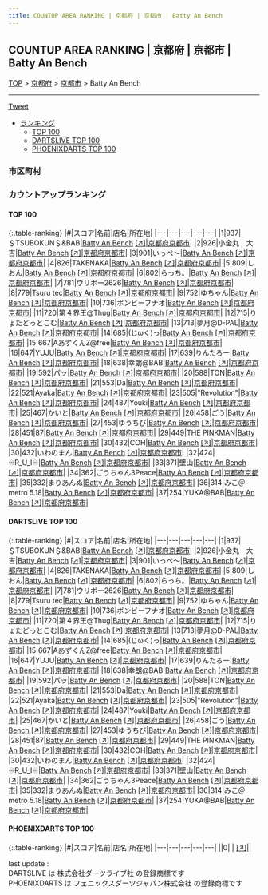 ```yaml
---
title: COUNTUP AREA RANKING | 京都府 | 京都市 | Batty An Bench
---
```

## COUNTUP AREA RANKING | 京都府 | 京都市 | Batty An Bench

[TOP](/darts/rank/) > [京都府](/darts/rank/京都府/) > [京都市](/darts/rank/京都府/京都市/) > Batty An Bench

___

<a href="https://twitter.com/share?ref_src=twsrc%5Etfw" data-text="COUNTUP AREA RANKING | 京都府京都市Batty An Bench" class="twitter-share-button" data-hashtags="DARTSLIVE,PHOENIXDARTS,darts,ダーツ" data-show-count="false">Tweet</a>

* [ランキング](#カウントアップランキング)
    * [TOP 100](#top-100)
    * [DARTSLIVE TOP 100](#dartslive-top-100)
    * [PHOENIXDARTS TOP 100](#phoenixdarts-top-100)

### 市区町村

<ul>

</ul>

### カウントアップランキング

#### TOP 100



{:.table-ranking}
|#|スコア|名前|店名|所在地|
|---|---|---|---|---|
|1|937|<span class="rank-name-dl">＄TSUBOKUN＄&amp;BAB</span>|<a href="/darts/rank/shops/894930bac18e45a00d9b047a20a7ba1e.html">Batty An Bench</a> <a href="https://search.dartslive.com/jp/shop/894930bac18e45a00d9b047a20a7ba1e">[↗]</a>|<a href="/darts/rank/京都府/京都市">京都府京都市</a>|
|2|926|<span class="rank-name-dl">小金丸　大吉</span>|<a href="/darts/rank/shops/894930bac18e45a00d9b047a20a7ba1e.html">Batty An Bench</a> <a href="https://search.dartslive.com/jp/shop/894930bac18e45a00d9b047a20a7ba1e">[↗]</a>|<a href="/darts/rank/京都府/京都市">京都府京都市</a>|
|3|901|<span class="rank-name-dl">いっぺ〜</span>|<a href="/darts/rank/shops/894930bac18e45a00d9b047a20a7ba1e.html">Batty An Bench</a> <a href="https://search.dartslive.com/jp/shop/894930bac18e45a00d9b047a20a7ba1e">[↗]</a>|<a href="/darts/rank/京都府/京都市">京都府京都市</a>|
|4|826|<span class="rank-name-dl">TAKENAKA</span>|<a href="/darts/rank/shops/894930bac18e45a00d9b047a20a7ba1e.html">Batty An Bench</a> <a href="https://search.dartslive.com/jp/shop/894930bac18e45a00d9b047a20a7ba1e">[↗]</a>|<a href="/darts/rank/京都府/京都市">京都府京都市</a>|
|5|809|<span class="rank-name-dl">しおん</span>|<a href="/darts/rank/shops/894930bac18e45a00d9b047a20a7ba1e.html">Batty An Bench</a> <a href="https://search.dartslive.com/jp/shop/894930bac18e45a00d9b047a20a7ba1e">[↗]</a>|<a href="/darts/rank/京都府/京都市">京都府京都市</a>|
|6|802|<span class="rank-name-dl">らっち。</span>|<a href="/darts/rank/shops/894930bac18e45a00d9b047a20a7ba1e.html">Batty An Bench</a> <a href="https://search.dartslive.com/jp/shop/894930bac18e45a00d9b047a20a7ba1e">[↗]</a>|<a href="/darts/rank/京都府/京都市">京都府京都市</a>|
|7|781|<span class="rank-name-dl">ウリボー2626</span>|<a href="/darts/rank/shops/894930bac18e45a00d9b047a20a7ba1e.html">Batty An Bench</a> <a href="https://search.dartslive.com/jp/shop/894930bac18e45a00d9b047a20a7ba1e">[↗]</a>|<a href="/darts/rank/京都府/京都市">京都府京都市</a>|
|8|779|<span class="rank-name-dl">Tsuru tec</span>|<a href="/darts/rank/shops/894930bac18e45a00d9b047a20a7ba1e.html">Batty An Bench</a> <a href="https://search.dartslive.com/jp/shop/894930bac18e45a00d9b047a20a7ba1e">[↗]</a>|<a href="/darts/rank/京都府/京都市">京都府京都市</a>|
|9|752|<span class="rank-name-dl">ゆちゃん</span>|<a href="/darts/rank/shops/894930bac18e45a00d9b047a20a7ba1e.html">Batty An Bench</a> <a href="https://search.dartslive.com/jp/shop/894930bac18e45a00d9b047a20a7ba1e">[↗]</a>|<a href="/darts/rank/京都府/京都市">京都府京都市</a>|
|10|736|<span class="rank-name-dl">ボンビーフナオ</span>|<a href="/darts/rank/shops/894930bac18e45a00d9b047a20a7ba1e.html">Batty An Bench</a> <a href="https://search.dartslive.com/jp/shop/894930bac18e45a00d9b047a20a7ba1e">[↗]</a>|<a href="/darts/rank/京都府/京都市">京都府京都市</a>|
|11|720|<span class="rank-name-dl">第４界王@Thug</span>|<a href="/darts/rank/shops/894930bac18e45a00d9b047a20a7ba1e.html">Batty An Bench</a> <a href="https://search.dartslive.com/jp/shop/894930bac18e45a00d9b047a20a7ba1e">[↗]</a>|<a href="/darts/rank/京都府/京都市">京都府京都市</a>|
|12|715|<span class="rank-name-dl">りょたどっとこむ</span>|<a href="/darts/rank/shops/894930bac18e45a00d9b047a20a7ba1e.html">Batty An Bench</a> <a href="https://search.dartslive.com/jp/shop/894930bac18e45a00d9b047a20a7ba1e">[↗]</a>|<a href="/darts/rank/京都府/京都市">京都府京都市</a>|
|13|713|<span class="rank-name-dl">夢月@D-PAL</span>|<a href="/darts/rank/shops/894930bac18e45a00d9b047a20a7ba1e.html">Batty An Bench</a> <a href="https://search.dartslive.com/jp/shop/894930bac18e45a00d9b047a20a7ba1e">[↗]</a>|<a href="/darts/rank/京都府/京都市">京都府京都市</a>|
|14|685|<span class="rank-name-dl">(じωく)っ</span>|<a href="/darts/rank/shops/894930bac18e45a00d9b047a20a7ba1e.html">Batty An Bench</a> <a href="https://search.dartslive.com/jp/shop/894930bac18e45a00d9b047a20a7ba1e">[↗]</a>|<a href="/darts/rank/京都府/京都市">京都府京都市</a>|
|15|667|<span class="rank-name-dl">AあずくんZ@free</span>|<a href="/darts/rank/shops/894930bac18e45a00d9b047a20a7ba1e.html">Batty An Bench</a> <a href="https://search.dartslive.com/jp/shop/894930bac18e45a00d9b047a20a7ba1e">[↗]</a>|<a href="/darts/rank/京都府/京都市">京都府京都市</a>|
|16|647|<span class="rank-name-dl">YUJU</span>|<a href="/darts/rank/shops/894930bac18e45a00d9b047a20a7ba1e.html">Batty An Bench</a> <a href="https://search.dartslive.com/jp/shop/894930bac18e45a00d9b047a20a7ba1e">[↗]</a>|<a href="/darts/rank/京都府/京都市">京都府京都市</a>|
|17|639|<span class="rank-name-dl">りんたろー</span>|<a href="/darts/rank/shops/894930bac18e45a00d9b047a20a7ba1e.html">Batty An Bench</a> <a href="https://search.dartslive.com/jp/shop/894930bac18e45a00d9b047a20a7ba1e">[↗]</a>|<a href="/darts/rank/京都府/京都市">京都府京都市</a>|
|18|638|<span class="rank-name-dl">幸朗@BAB</span>|<a href="/darts/rank/shops/894930bac18e45a00d9b047a20a7ba1e.html">Batty An Bench</a> <a href="https://search.dartslive.com/jp/shop/894930bac18e45a00d9b047a20a7ba1e">[↗]</a>|<a href="/darts/rank/京都府/京都市">京都府京都市</a>|
|19|592|<span class="rank-name-dl">パッ</span>|<a href="/darts/rank/shops/894930bac18e45a00d9b047a20a7ba1e.html">Batty An Bench</a> <a href="https://search.dartslive.com/jp/shop/894930bac18e45a00d9b047a20a7ba1e">[↗]</a>|<a href="/darts/rank/京都府/京都市">京都府京都市</a>|
|20|588|<span class="rank-name-dl">TON</span>|<a href="/darts/rank/shops/894930bac18e45a00d9b047a20a7ba1e.html">Batty An Bench</a> <a href="https://search.dartslive.com/jp/shop/894930bac18e45a00d9b047a20a7ba1e">[↗]</a>|<a href="/darts/rank/京都府/京都市">京都府京都市</a>|
|21|553|<span class="rank-name-dl">Da</span>|<a href="/darts/rank/shops/894930bac18e45a00d9b047a20a7ba1e.html">Batty An Bench</a> <a href="https://search.dartslive.com/jp/shop/894930bac18e45a00d9b047a20a7ba1e">[↗]</a>|<a href="/darts/rank/京都府/京都市">京都府京都市</a>|
|22|521|<span class="rank-name-dl">Ayaka</span>|<a href="/darts/rank/shops/894930bac18e45a00d9b047a20a7ba1e.html">Batty An Bench</a> <a href="https://search.dartslive.com/jp/shop/894930bac18e45a00d9b047a20a7ba1e">[↗]</a>|<a href="/darts/rank/京都府/京都市">京都府京都市</a>|
|23|505|<span class="rank-name-dl">&quot;Revolution&quot;</span>|<a href="/darts/rank/shops/894930bac18e45a00d9b047a20a7ba1e.html">Batty An Bench</a> <a href="https://search.dartslive.com/jp/shop/894930bac18e45a00d9b047a20a7ba1e">[↗]</a>|<a href="/darts/rank/京都府/京都市">京都府京都市</a>|
|24|487|<span class="rank-name-dl">Youki</span>|<a href="/darts/rank/shops/894930bac18e45a00d9b047a20a7ba1e.html">Batty An Bench</a> <a href="https://search.dartslive.com/jp/shop/894930bac18e45a00d9b047a20a7ba1e">[↗]</a>|<a href="/darts/rank/京都府/京都市">京都府京都市</a>|
|25|467|<span class="rank-name-dl">かいと</span>|<a href="/darts/rank/shops/894930bac18e45a00d9b047a20a7ba1e.html">Batty An Bench</a> <a href="https://search.dartslive.com/jp/shop/894930bac18e45a00d9b047a20a7ba1e">[↗]</a>|<a href="/darts/rank/京都府/京都市">京都府京都市</a>|
|26|458|<span class="rank-name-dl">ごう</span>|<a href="/darts/rank/shops/894930bac18e45a00d9b047a20a7ba1e.html">Batty An Bench</a> <a href="https://search.dartslive.com/jp/shop/894930bac18e45a00d9b047a20a7ba1e">[↗]</a>|<a href="/darts/rank/京都府/京都市">京都府京都市</a>|
|27|453|<span class="rank-name-dl">ゆうちび</span>|<a href="/darts/rank/shops/894930bac18e45a00d9b047a20a7ba1e.html">Batty An Bench</a> <a href="https://search.dartslive.com/jp/shop/894930bac18e45a00d9b047a20a7ba1e">[↗]</a>|<a href="/darts/rank/京都府/京都市">京都府京都市</a>|
|28|451|<span class="rank-name-dl">87</span>|<a href="/darts/rank/shops/894930bac18e45a00d9b047a20a7ba1e.html">Batty An Bench</a> <a href="https://search.dartslive.com/jp/shop/894930bac18e45a00d9b047a20a7ba1e">[↗]</a>|<a href="/darts/rank/京都府/京都市">京都府京都市</a>|
|29|449|<span class="rank-name-dl">THE PINKMAN</span>|<a href="/darts/rank/shops/894930bac18e45a00d9b047a20a7ba1e.html">Batty An Bench</a> <a href="https://search.dartslive.com/jp/shop/894930bac18e45a00d9b047a20a7ba1e">[↗]</a>|<a href="/darts/rank/京都府/京都市">京都府京都市</a>|
|30|432|<span class="rank-name-dl">COH</span>|<a href="/darts/rank/shops/894930bac18e45a00d9b047a20a7ba1e.html">Batty An Bench</a> <a href="https://search.dartslive.com/jp/shop/894930bac18e45a00d9b047a20a7ba1e">[↗]</a>|<a href="/darts/rank/京都府/京都市">京都府京都市</a>|
|30|432|<span class="rank-name-dl">いわのまん</span>|<a href="/darts/rank/shops/894930bac18e45a00d9b047a20a7ba1e.html">Batty An Bench</a> <a href="https://search.dartslive.com/jp/shop/894930bac18e45a00d9b047a20a7ba1e">[↗]</a>|<a href="/darts/rank/京都府/京都市">京都府京都市</a>|
|32|424|<span class="rank-name-dl">♾R_U_I♾</span>|<a href="/darts/rank/shops/894930bac18e45a00d9b047a20a7ba1e.html">Batty An Bench</a> <a href="https://search.dartslive.com/jp/shop/894930bac18e45a00d9b047a20a7ba1e">[↗]</a>|<a href="/darts/rank/京都府/京都市">京都府京都市</a>|
|33|371|<span class="rank-name-dl">壁山</span>|<a href="/darts/rank/shops/894930bac18e45a00d9b047a20a7ba1e.html">Batty An Bench</a> <a href="https://search.dartslive.com/jp/shop/894930bac18e45a00d9b047a20a7ba1e">[↗]</a>|<a href="/darts/rank/京都府/京都市">京都府京都市</a>|
|34|362|<span class="rank-name-dl">ごうちゃん3Peace</span>|<a href="/darts/rank/shops/894930bac18e45a00d9b047a20a7ba1e.html">Batty An Bench</a> <a href="https://search.dartslive.com/jp/shop/894930bac18e45a00d9b047a20a7ba1e">[↗]</a>|<a href="/darts/rank/京都府/京都市">京都府京都市</a>|
|35|332|<span class="rank-name-dl">まりあんぬ</span>|<a href="/darts/rank/shops/894930bac18e45a00d9b047a20a7ba1e.html">Batty An Bench</a> <a href="https://search.dartslive.com/jp/shop/894930bac18e45a00d9b047a20a7ba1e">[↗]</a>|<a href="/darts/rank/京都府/京都市">京都府京都市</a>|
|36|314|<span class="rank-name-dl">みこ＠metro 5.18</span>|<a href="/darts/rank/shops/894930bac18e45a00d9b047a20a7ba1e.html">Batty An Bench</a> <a href="https://search.dartslive.com/jp/shop/894930bac18e45a00d9b047a20a7ba1e">[↗]</a>|<a href="/darts/rank/京都府/京都市">京都府京都市</a>|
|37|254|<span class="rank-name-dl">YUKA@BAB</span>|<a href="/darts/rank/shops/894930bac18e45a00d9b047a20a7ba1e.html">Batty An Bench</a> <a href="https://search.dartslive.com/jp/shop/894930bac18e45a00d9b047a20a7ba1e">[↗]</a>|<a href="/darts/rank/京都府/京都市">京都府京都市</a>|


#### DARTSLIVE TOP 100



{:.table-ranking}
|#|スコア|名前|店名|所在地|
|---|---|---|---|---|
|1|937|<span class="rank-name-dl">＄TSUBOKUN＄&amp;BAB</span>|<a href="/darts/rank/shops/894930bac18e45a00d9b047a20a7ba1e.html">Batty An Bench</a> <a href="https://search.dartslive.com/jp/shop/894930bac18e45a00d9b047a20a7ba1e">[↗]</a>|<a href="/darts/rank/京都府/京都市">京都府京都市</a>|
|2|926|<span class="rank-name-dl">小金丸　大吉</span>|<a href="/darts/rank/shops/894930bac18e45a00d9b047a20a7ba1e.html">Batty An Bench</a> <a href="https://search.dartslive.com/jp/shop/894930bac18e45a00d9b047a20a7ba1e">[↗]</a>|<a href="/darts/rank/京都府/京都市">京都府京都市</a>|
|3|901|<span class="rank-name-dl">いっぺ〜</span>|<a href="/darts/rank/shops/894930bac18e45a00d9b047a20a7ba1e.html">Batty An Bench</a> <a href="https://search.dartslive.com/jp/shop/894930bac18e45a00d9b047a20a7ba1e">[↗]</a>|<a href="/darts/rank/京都府/京都市">京都府京都市</a>|
|4|826|<span class="rank-name-dl">TAKENAKA</span>|<a href="/darts/rank/shops/894930bac18e45a00d9b047a20a7ba1e.html">Batty An Bench</a> <a href="https://search.dartslive.com/jp/shop/894930bac18e45a00d9b047a20a7ba1e">[↗]</a>|<a href="/darts/rank/京都府/京都市">京都府京都市</a>|
|5|809|<span class="rank-name-dl">しおん</span>|<a href="/darts/rank/shops/894930bac18e45a00d9b047a20a7ba1e.html">Batty An Bench</a> <a href="https://search.dartslive.com/jp/shop/894930bac18e45a00d9b047a20a7ba1e">[↗]</a>|<a href="/darts/rank/京都府/京都市">京都府京都市</a>|
|6|802|<span class="rank-name-dl">らっち。</span>|<a href="/darts/rank/shops/894930bac18e45a00d9b047a20a7ba1e.html">Batty An Bench</a> <a href="https://search.dartslive.com/jp/shop/894930bac18e45a00d9b047a20a7ba1e">[↗]</a>|<a href="/darts/rank/京都府/京都市">京都府京都市</a>|
|7|781|<span class="rank-name-dl">ウリボー2626</span>|<a href="/darts/rank/shops/894930bac18e45a00d9b047a20a7ba1e.html">Batty An Bench</a> <a href="https://search.dartslive.com/jp/shop/894930bac18e45a00d9b047a20a7ba1e">[↗]</a>|<a href="/darts/rank/京都府/京都市">京都府京都市</a>|
|8|779|<span class="rank-name-dl">Tsuru tec</span>|<a href="/darts/rank/shops/894930bac18e45a00d9b047a20a7ba1e.html">Batty An Bench</a> <a href="https://search.dartslive.com/jp/shop/894930bac18e45a00d9b047a20a7ba1e">[↗]</a>|<a href="/darts/rank/京都府/京都市">京都府京都市</a>|
|9|752|<span class="rank-name-dl">ゆちゃん</span>|<a href="/darts/rank/shops/894930bac18e45a00d9b047a20a7ba1e.html">Batty An Bench</a> <a href="https://search.dartslive.com/jp/shop/894930bac18e45a00d9b047a20a7ba1e">[↗]</a>|<a href="/darts/rank/京都府/京都市">京都府京都市</a>|
|10|736|<span class="rank-name-dl">ボンビーフナオ</span>|<a href="/darts/rank/shops/894930bac18e45a00d9b047a20a7ba1e.html">Batty An Bench</a> <a href="https://search.dartslive.com/jp/shop/894930bac18e45a00d9b047a20a7ba1e">[↗]</a>|<a href="/darts/rank/京都府/京都市">京都府京都市</a>|
|11|720|<span class="rank-name-dl">第４界王@Thug</span>|<a href="/darts/rank/shops/894930bac18e45a00d9b047a20a7ba1e.html">Batty An Bench</a> <a href="https://search.dartslive.com/jp/shop/894930bac18e45a00d9b047a20a7ba1e">[↗]</a>|<a href="/darts/rank/京都府/京都市">京都府京都市</a>|
|12|715|<span class="rank-name-dl">りょたどっとこむ</span>|<a href="/darts/rank/shops/894930bac18e45a00d9b047a20a7ba1e.html">Batty An Bench</a> <a href="https://search.dartslive.com/jp/shop/894930bac18e45a00d9b047a20a7ba1e">[↗]</a>|<a href="/darts/rank/京都府/京都市">京都府京都市</a>|
|13|713|<span class="rank-name-dl">夢月@D-PAL</span>|<a href="/darts/rank/shops/894930bac18e45a00d9b047a20a7ba1e.html">Batty An Bench</a> <a href="https://search.dartslive.com/jp/shop/894930bac18e45a00d9b047a20a7ba1e">[↗]</a>|<a href="/darts/rank/京都府/京都市">京都府京都市</a>|
|14|685|<span class="rank-name-dl">(じωく)っ</span>|<a href="/darts/rank/shops/894930bac18e45a00d9b047a20a7ba1e.html">Batty An Bench</a> <a href="https://search.dartslive.com/jp/shop/894930bac18e45a00d9b047a20a7ba1e">[↗]</a>|<a href="/darts/rank/京都府/京都市">京都府京都市</a>|
|15|667|<span class="rank-name-dl">AあずくんZ@free</span>|<a href="/darts/rank/shops/894930bac18e45a00d9b047a20a7ba1e.html">Batty An Bench</a> <a href="https://search.dartslive.com/jp/shop/894930bac18e45a00d9b047a20a7ba1e">[↗]</a>|<a href="/darts/rank/京都府/京都市">京都府京都市</a>|
|16|647|<span class="rank-name-dl">YUJU</span>|<a href="/darts/rank/shops/894930bac18e45a00d9b047a20a7ba1e.html">Batty An Bench</a> <a href="https://search.dartslive.com/jp/shop/894930bac18e45a00d9b047a20a7ba1e">[↗]</a>|<a href="/darts/rank/京都府/京都市">京都府京都市</a>|
|17|639|<span class="rank-name-dl">りんたろー</span>|<a href="/darts/rank/shops/894930bac18e45a00d9b047a20a7ba1e.html">Batty An Bench</a> <a href="https://search.dartslive.com/jp/shop/894930bac18e45a00d9b047a20a7ba1e">[↗]</a>|<a href="/darts/rank/京都府/京都市">京都府京都市</a>|
|18|638|<span class="rank-name-dl">幸朗@BAB</span>|<a href="/darts/rank/shops/894930bac18e45a00d9b047a20a7ba1e.html">Batty An Bench</a> <a href="https://search.dartslive.com/jp/shop/894930bac18e45a00d9b047a20a7ba1e">[↗]</a>|<a href="/darts/rank/京都府/京都市">京都府京都市</a>|
|19|592|<span class="rank-name-dl">パッ</span>|<a href="/darts/rank/shops/894930bac18e45a00d9b047a20a7ba1e.html">Batty An Bench</a> <a href="https://search.dartslive.com/jp/shop/894930bac18e45a00d9b047a20a7ba1e">[↗]</a>|<a href="/darts/rank/京都府/京都市">京都府京都市</a>|
|20|588|<span class="rank-name-dl">TON</span>|<a href="/darts/rank/shops/894930bac18e45a00d9b047a20a7ba1e.html">Batty An Bench</a> <a href="https://search.dartslive.com/jp/shop/894930bac18e45a00d9b047a20a7ba1e">[↗]</a>|<a href="/darts/rank/京都府/京都市">京都府京都市</a>|
|21|553|<span class="rank-name-dl">Da</span>|<a href="/darts/rank/shops/894930bac18e45a00d9b047a20a7ba1e.html">Batty An Bench</a> <a href="https://search.dartslive.com/jp/shop/894930bac18e45a00d9b047a20a7ba1e">[↗]</a>|<a href="/darts/rank/京都府/京都市">京都府京都市</a>|
|22|521|<span class="rank-name-dl">Ayaka</span>|<a href="/darts/rank/shops/894930bac18e45a00d9b047a20a7ba1e.html">Batty An Bench</a> <a href="https://search.dartslive.com/jp/shop/894930bac18e45a00d9b047a20a7ba1e">[↗]</a>|<a href="/darts/rank/京都府/京都市">京都府京都市</a>|
|23|505|<span class="rank-name-dl">&quot;Revolution&quot;</span>|<a href="/darts/rank/shops/894930bac18e45a00d9b047a20a7ba1e.html">Batty An Bench</a> <a href="https://search.dartslive.com/jp/shop/894930bac18e45a00d9b047a20a7ba1e">[↗]</a>|<a href="/darts/rank/京都府/京都市">京都府京都市</a>|
|24|487|<span class="rank-name-dl">Youki</span>|<a href="/darts/rank/shops/894930bac18e45a00d9b047a20a7ba1e.html">Batty An Bench</a> <a href="https://search.dartslive.com/jp/shop/894930bac18e45a00d9b047a20a7ba1e">[↗]</a>|<a href="/darts/rank/京都府/京都市">京都府京都市</a>|
|25|467|<span class="rank-name-dl">かいと</span>|<a href="/darts/rank/shops/894930bac18e45a00d9b047a20a7ba1e.html">Batty An Bench</a> <a href="https://search.dartslive.com/jp/shop/894930bac18e45a00d9b047a20a7ba1e">[↗]</a>|<a href="/darts/rank/京都府/京都市">京都府京都市</a>|
|26|458|<span class="rank-name-dl">ごう</span>|<a href="/darts/rank/shops/894930bac18e45a00d9b047a20a7ba1e.html">Batty An Bench</a> <a href="https://search.dartslive.com/jp/shop/894930bac18e45a00d9b047a20a7ba1e">[↗]</a>|<a href="/darts/rank/京都府/京都市">京都府京都市</a>|
|27|453|<span class="rank-name-dl">ゆうちび</span>|<a href="/darts/rank/shops/894930bac18e45a00d9b047a20a7ba1e.html">Batty An Bench</a> <a href="https://search.dartslive.com/jp/shop/894930bac18e45a00d9b047a20a7ba1e">[↗]</a>|<a href="/darts/rank/京都府/京都市">京都府京都市</a>|
|28|451|<span class="rank-name-dl">87</span>|<a href="/darts/rank/shops/894930bac18e45a00d9b047a20a7ba1e.html">Batty An Bench</a> <a href="https://search.dartslive.com/jp/shop/894930bac18e45a00d9b047a20a7ba1e">[↗]</a>|<a href="/darts/rank/京都府/京都市">京都府京都市</a>|
|29|449|<span class="rank-name-dl">THE PINKMAN</span>|<a href="/darts/rank/shops/894930bac18e45a00d9b047a20a7ba1e.html">Batty An Bench</a> <a href="https://search.dartslive.com/jp/shop/894930bac18e45a00d9b047a20a7ba1e">[↗]</a>|<a href="/darts/rank/京都府/京都市">京都府京都市</a>|
|30|432|<span class="rank-name-dl">COH</span>|<a href="/darts/rank/shops/894930bac18e45a00d9b047a20a7ba1e.html">Batty An Bench</a> <a href="https://search.dartslive.com/jp/shop/894930bac18e45a00d9b047a20a7ba1e">[↗]</a>|<a href="/darts/rank/京都府/京都市">京都府京都市</a>|
|30|432|<span class="rank-name-dl">いわのまん</span>|<a href="/darts/rank/shops/894930bac18e45a00d9b047a20a7ba1e.html">Batty An Bench</a> <a href="https://search.dartslive.com/jp/shop/894930bac18e45a00d9b047a20a7ba1e">[↗]</a>|<a href="/darts/rank/京都府/京都市">京都府京都市</a>|
|32|424|<span class="rank-name-dl">♾R_U_I♾</span>|<a href="/darts/rank/shops/894930bac18e45a00d9b047a20a7ba1e.html">Batty An Bench</a> <a href="https://search.dartslive.com/jp/shop/894930bac18e45a00d9b047a20a7ba1e">[↗]</a>|<a href="/darts/rank/京都府/京都市">京都府京都市</a>|
|33|371|<span class="rank-name-dl">壁山</span>|<a href="/darts/rank/shops/894930bac18e45a00d9b047a20a7ba1e.html">Batty An Bench</a> <a href="https://search.dartslive.com/jp/shop/894930bac18e45a00d9b047a20a7ba1e">[↗]</a>|<a href="/darts/rank/京都府/京都市">京都府京都市</a>|
|34|362|<span class="rank-name-dl">ごうちゃん3Peace</span>|<a href="/darts/rank/shops/894930bac18e45a00d9b047a20a7ba1e.html">Batty An Bench</a> <a href="https://search.dartslive.com/jp/shop/894930bac18e45a00d9b047a20a7ba1e">[↗]</a>|<a href="/darts/rank/京都府/京都市">京都府京都市</a>|
|35|332|<span class="rank-name-dl">まりあんぬ</span>|<a href="/darts/rank/shops/894930bac18e45a00d9b047a20a7ba1e.html">Batty An Bench</a> <a href="https://search.dartslive.com/jp/shop/894930bac18e45a00d9b047a20a7ba1e">[↗]</a>|<a href="/darts/rank/京都府/京都市">京都府京都市</a>|
|36|314|<span class="rank-name-dl">みこ＠metro 5.18</span>|<a href="/darts/rank/shops/894930bac18e45a00d9b047a20a7ba1e.html">Batty An Bench</a> <a href="https://search.dartslive.com/jp/shop/894930bac18e45a00d9b047a20a7ba1e">[↗]</a>|<a href="/darts/rank/京都府/京都市">京都府京都市</a>|
|37|254|<span class="rank-name-dl">YUKA@BAB</span>|<a href="/darts/rank/shops/894930bac18e45a00d9b047a20a7ba1e.html">Batty An Bench</a> <a href="https://search.dartslive.com/jp/shop/894930bac18e45a00d9b047a20a7ba1e">[↗]</a>|<a href="/darts/rank/京都府/京都市">京都府京都市</a>|


#### PHOENIXDARTS TOP 100



{:.table-ranking}
|#|スコア|名前|店名|所在地|
|---|---|---|---|---|
||0|<span class="rank-name-dl"> </span>|<a href="/darts/rank/shops/.html"></a> <a href="">[↗]</a>|<a href="/darts/rank//"></a>|


<div class="footer border-top border-gray-light mt-5 pt-3 text-right text-gray">
    last update : <span style="font-weight: italic" id="foot_last_modified"></span><br />
    DARTSLIVE は 株式会社ダーツライブ社 の登録商標です<br />
    PHOENIXDARTS は フェニックスダーツジャパン株式会社 の登録商標です<br />
</div>

<script src="https://cdnjs.cloudflare.com/ajax/libs/jquery.tablesorter/2.31.3/js/jquery.tablesorter.min.js" integrity="sha512-qzgd5cYSZcosqpzpn7zF2ZId8f/8CHmFKZ8j7mU4OUXTNRd5g+ZHBPsgKEwoqxCtdQvExE5LprwwPAgoicguNg==" crossorigin="anonymous" referrerpolicy="no-referrer"></script>
<link rel="stylesheet" href="https://cdnjs.cloudflare.com/ajax/libs/jquery.tablesorter/2.31.3/css/theme.default.min.css" integrity="sha512-wghhOJkjQX0Lh3NSWvNKeZ0ZpNn+SPVXX1Qyc9OCaogADktxrBiBdKGDoqVUOyhStvMBmJQ8ZdMHiR3wuEq8+w==" crossorigin="anonymous" referrerpolicy="no-referrer" />
<script>
$(function() {
    $(".table-ranking").tablesorter({sortList:[[0, 0]]});
    $("#foot_last_modified").text(formatDate(new Date(document.lastModified), 'yyyy-MM-dd HH:mm:ss'));
});
</script>

<script async src="https://platform.twitter.com/widgets.js" charset="utf-8"></script>